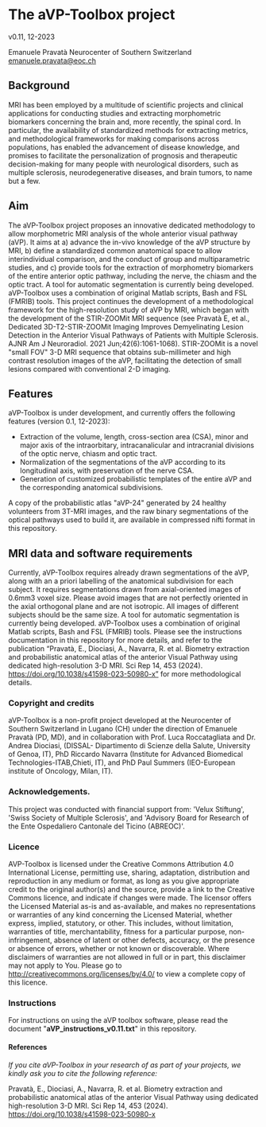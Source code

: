 # The aVP-Toolbox project

v0.11, 12-2023

Emanuele Pravatà
Neurocenter of Southern Switzerland
emanuele.pravata@eoc.ch



## Background
MRI has been employed by a multitude of scientific projects and clinical applications for conducting studies and extracting morphometric biomarkers concerning the brain and, more recently, the spinal cord. In particular, the availability of standardized methods for extracting metrics, and methodological frameworks for making comparisons across populations, has enabled the advancement of disease knowledge, and promises to facilitate the personalization of prognosis and therapeutic decision-making for many people with neurological disorders, such as multiple sclerosis, neurodegenerative diseases, and brain tumors, to name but a few.

## Aim
The aVP-Toolbox project proposes an innovative dedicated methodology to allow morphometric MRI analysis of the whole anterior visual pathway (aVP). It aims at  a) advance the in-vivo knowledge of the aVP structure by MRI, b) define a standardized common anatomical space to allow interindividual comparison, and the conduct of group and multiparametric studies, and c) provide tools for the extraction of morphometry biomarkers of the entire anterior optic pathway, including the nerve, the chiasm and the optic tract. A tool for automatic segmentation is currently being developed. aVP-Toolbox uses a combination of original Matlab scripts, Bash and FSL (FMRIB) tools.
This project continues the development of a methodological framework for the high-resolution study of aVP by MRI, which began with the development of the STIR-ZOOMit MRI sequence (see Pravatà E, et al., Dedicated 3D-T2-STIR-ZOOMit Imaging Improves Demyelinating Lesion Detection in the Anterior Visual Pathways of Patients with Multiple Sclerosis. AJNR Am J Neuroradiol. 2021 Jun;42(6):1061-1068). STIR-ZOOMit is a novel "small FOV" 3-D MRI sequence that obtains sub-millimeter and high contrast resolution images of the aVP, facilitating the detection of small lesions compared with conventional 2-D imaging.

 
## Features
aVP-Toolbox is under development, and currently offers the following features (version 0.1, 12-2023):
- Extraction of the volume, length, cross-section area (CSA), minor and major axis of the intraorbitary, intracanalicular and intracranial divisions of the optic nerve, chiasm and optic tract.
- Normalization of the segmentations of the aVP according to its longitudinal axis, with preservation of the nerve CSA.
- Generation of customized probabilistic templates of the entire aVP and the corresponding anatomical subdivisions.

A copy of the probabilistic atlas "aVP-24" generated by 24 healthy volunteers from 3T-MRI images, and the raw binary segmentations of the optical pathways used to build it, are available in compressed nifti format in this repository.


## MRI data and software requirements
Currently, aVP-Toolbox requires already drawn segmentations of the aVP, along with an a priori labelling of the anatomical subdivision for each subject. It requires segmentations drawn from axial-oriented images of 0.6mm3 voxel size. Please avoid images that are not perfectly oriented in the axial orthogonal plane and are not isotropic. All images of different subjects should be the same size. 
A tool for automatic segmentation is currently being developed. aVP-Toolbox uses a combination of original Matlab scripts, Bash and FSL (FMRIB) tools.
Please see the instructions documentation in this repository for more details, and refer to the publication “Pravatà, E., Diociasi, A., Navarra, R. et al. Biometry extraction and probabilistic anatomical atlas of the anterior Visual Pathway using dedicated high-resolution 3-D MRI. Sci Rep 14, 453 (2024). https://doi.org/10.1038/s41598-023-50980-x” for more methodological details.


### Copyright and credits
aVP-Toolbox is a non-profit project developed at the Neurocenter of Southern Switzerland in Lugano (CH) under the direction of Emanuele Pravatà (PD, MD), and in collaboration with Prof. Luca Roccatagliata and Dr. Andrea Diociasi, (DISSAL- Dipartimento di Scienze della Salute, University of Genoa, IT), PhD Riccardo Navarra (Institute for Advanced Biomedical Technologies-ITAB,Chieti, IT), and PhD Paul Summers (IEO-European institute of Oncology, Milan, IT). 


### Acknowledgements.
This project was conducted with financial support from: 'Velux Stiftung', 'Swiss Society of Multiple Sclerosis', and 'Advisory Board for Research of the Ente Ospedaliero Cantonale del Ticino (ABREOC)'.


### Licence
AVP-Toolbox is licensed under the Creative Commons Attribution 4.0 International License, permitting use, sharing, adaptation, distribution and reproduction in any medium or format, as long as you give appropriate credit to the original author(s) and the source, provide a link to the Creative Commons licence, and indicate if changes were made. The licensor offers the Licensed Material as-is and as-available, and makes no representations or warranties of any kind concerning the Licensed Material, whether express, implied, statutory, or other. This includes, without limitation, warranties of title, merchantability, fitness for a particular purpose, non-infringement, absence of latent or other defects, accuracy, or the presence or absence of errors, whether or not known or discoverable. Where disclaimers of warranties are not allowed in full or in part, this disclaimer may not apply to You. Please go to http://creativecommons.org/licenses/by/4.0/ to view a complete copy of this licence. 

### Instructions
For instructions on using the aVP toolbox software, please read the document "**aVP_instructions_v0.11.txt**" in this repository.

#### References
*If you cite aVP-Toolbox in your research of as part of your projects, we kindly ask you to cite the following reference:*

Pravatà, E., Diociasi, A., Navarra, R. et al. Biometry extraction and probabilistic anatomical atlas of the anterior Visual Pathway using dedicated high-resolution 3-D MRI. Sci Rep 14, 453 (2024). https://doi.org/10.1038/s41598-023-50980-x
